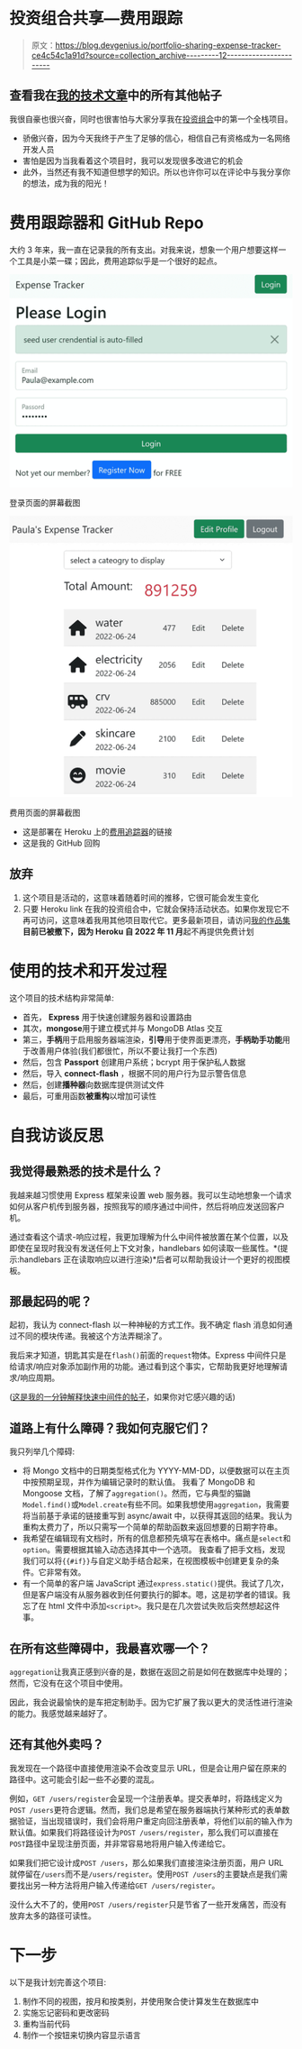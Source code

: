 # 投资组合共享—费用跟踪

> 原文：<https://blog.devgenius.io/portfolio-sharing-expense-tracker-ce4c54c1a91d?source=collection_archive---------12----------------------->

## 查看我在[我的技术文章](https://yumingchang1991.medium.com/technical-article-structure-on-medium-954850e1ef4d)中的所有其他帖子

我很自豪也很兴奋，同时也很害怕与大家分享我在[投资组合](https://yumingchang1991.github.io/personal-portfolio/)中的第一个全栈项目。

*   骄傲兴奋，因为今天我终于产生了足够的信心，相信自己有资格成为一名网络开发人员
*   害怕是因为当我看着这个项目时，我可以发现很多改进它的机会
*   此外，当然还有我不知道但想学的知识。所以也许你可以在评论中与我分享你的想法，成为我的阳光！

# 费用跟踪器和 GitHub Repo

大约 3 年来，我一直在记录我的所有支出。对我来说，想象一个用户想要这样一个工具是小菜一碟；因此，费用追踪似乎是一个很好的起点。

![](img/679943dd589706b02dbc9234163e9132.png)

登录页面的屏幕截图

![](img/acec96d5b84fa9d8a1197dbebe09cbc1.png)

费用页面的屏幕截图

*   这是部署在 Heroku 上的[费用追踪器](https://dry-plateau-72468.herokuapp.com/)的链接
*   这是我的 GitHub 回购

## 放弃

1.  这个项目是活动的，这意味着随着时间的推移，它很可能会发生变化
2.  只要 Heroku link 在我的投资组合中，它就会保持活动状态。如果你发现它不再可访问，这意味着我用其他项目取代它。更多最新项目，请访问[我的作品集](https://yumingchang1991.github.io/personal-portfolio/)
    **目前已被撤下，因为 Heroku 自 2022 年 11 月**起不再提供免费计划

# 使用的技术和开发过程

这个项目的技术结构非常简单:

*   首先， **Express** 用于快速创建服务器和设置路由
*   其次，**mongose**用于建立模式并与 MongoDB Atlas 交互
*   第三，**手柄**用于启用服务器端渲染，**引导**用于使界面更漂亮，**手柄助手功能**用于改善用户体验(我们都很忙，所以不要让我打一个东西)
*   然后，包含 **Passport** 创建用户系统；bcrypt 用于保护私人数据
*   然后，导入 **connect-flash** ，根据不同的用户行为显示警告信息
*   然后，创建**播种器**向数据库提供测试文件
*   最后，可重用函数**被重构**以增加可读性

# 自我访谈反思

## 我觉得最熟悉的技术是什么？

我越来越习惯使用 Express 框架来设置 web 服务器。我可以生动地想象一个请求如何从客户机传到服务器，按照我写的顺序通过中间件，然后将响应发送回客户机。

通过查看这个请求-响应过程，我更加理解为什么中间件被放置在某个位置，以及即使在呈现时我没有发送任何上下文对象，handlebars 如何读取一些属性。*(提示:handlebars 正在读取响应以进行渲染)*后者可以帮助我设计一个更好的视图模板。

## 那最起码的呢？

起初，我认为 connect-flash 以一种神秘的方式工作。我不确定 flash 消息如何通过不同的模块传递。我被这个方法弄糊涂了。

我后来才知道，钥匙其实是在`flash()`前面的`request`物体。Express 中间件只是给请求/响应对象添加副作用的功能。通过看到这个事实，它帮助我更好地理解请求/响应周期。

([这是我的一分钟解释快速中间件的帖子](https://yumingchang1991.medium.com/express-middleware-explained-in-one-minute-671af8d5a3b9)，如果你对它感兴趣的话)

## 道路上有什么障碍？我如何克服它们？

我只列举几个障碍:

*   将 Mongo 文档中的日期类型格式化为 YYYY-MM-DD，以便数据可以在主页中按预期呈现，并作为编辑记录时的默认值。
    我看了 MongoDB 和 Mongoose 文档，了解了`aggregation()`。然而，它与典型的猫鼬`Model.find()`或`Model.create`有些不同。如果我想使用`aggregation`，我需要将当前基于承诺的链接重写到 async/await 中，以获得其返回的结果。我认为重构太费力了，所以只需写一个简单的帮助函数来返回想要的日期字符串。
*   我希望在编辑现有文档时，所有的信息都预先填写在表格中。痛点是`select`和`option`。需要根据其输入动态选择其中一个选项。
    我查看了把手文档，发现我们可以将`{{#if}}`与自定义助手结合起来，在视图模板中创建更复杂的条件。它非常有效。
*   有一个简单的客户端 JavaScript 通过`express.static()`提供。我试了几次，但是客户端没有从服务器收到任何要执行的脚本。嗯，这是初学者的错误。我忘了在 html 文件中添加`<script>`。我只是在几次尝试失败后突然想起这件事。

## 在所有这些障碍中，我最喜欢哪一个？

`aggregation`让我真正感到兴奋的是，数据在返回之前是如何在数据库中处理的；然而，它没有在这个项目中使用。

因此，我会说最愉快的是车把定制助手。因为它扩展了我以更大的灵活性进行渲染的能力。我感觉越来越好了。

## 还有其他外卖吗？

我发现在一个路径中直接使用渲染不会改变显示 URL，但是会让用户留在原来的路径中。这可能会引起一些不必要的混乱。

例如，`GET /users/register`会呈现一个注册表单。提交表单时，将路线定义为`POST /users`更符合逻辑。然而，我们总是希望在服务器端执行某种形式的表单数据验证，当出现错误时，我们会将用户重定向回注册表单，将他们以前的输入作为默认值。如果我们将路径设计为`POST /users/register`，那么我们可以直接在`POST`路径中呈现注册页面，并非常容易地将用户输入传递给它。

如果我们把它设计成`POST /users`，那么如果我们直接渲染注册页面，用户 URL 就停留在`/users`而不是`/users/register`。使用`POST /users`的主要缺点是我们需要找出另一种方法将用户输入传递给`GET /users/register`。

没什么大不了的，使用`POST /users/register`只是节省了一些开发痛苦，而没有放弃太多的路径可读性。

# 下一步

以下是我计划完善这个项目:

1.  制作不同的视图，按月和按类别，并使用聚合使计算发生在数据库中
2.  实施忘记密码和更改密码
3.  重构当前代码
4.  制作一个按钮来切换内容显示语言